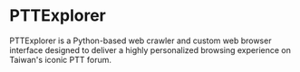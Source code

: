 # PTTExplorer
PTTExplorer is a Python-based web crawler and custom web browser interface designed to deliver a highly personalized browsing experience on Taiwan's iconic PTT forum.
